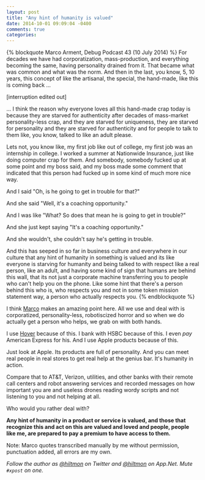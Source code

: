 ```yaml
---
layout: post
title: "Any hint of humanity is valued"
date: 2014-10-01 09:09:04 -0400
comments: true
categories: 
---
```


{% blockquote Marco Arment, Debug Podcast 43 (10 July 2014) %}
For decades we have had corporatization, mass-production, and everything becoming the same, having personality drained from it. That became what was common and what was the norm. And then in the last, you know, 5, 10 years, this concept of like the artisanal, the special, the hand-made, like this is coming back ...

[interruption edited out]

... I think the reason why everyone loves all this hand-made crap today is because they are starved for authenticity after decades of mass-market personality-less crap, and they are starved for uniqueness, they are starved for personality and they are starved for authenticity and for people to talk to them like, you know, talked to like an adult please.

Lets not, you know like, my first job like out of college, my first job was an internship in college. I worked a summer at Nationwide Insurance, just like doing computer crap for them. And somebody, somebody fucked up at some point and my boss said, and my boss made some comment that indicated that this person had fucked up in some kind of much more nice way.

And I said "Oh, is he going to get in trouble for that?"

And she said "Well, it's a coaching opportunity."

And I was like "What? So does that mean he is going to get in trouble?" 

And she just kept saying "It's a coaching opportunity." 

And she wouldn't, she couldn't say he's getting in trouble. 

And this has seeped in so far in business culture and everywhere in our culture that any hint of humanity in something is valued and its like everyone is starving for humanity and being talked to with respect like a real person, like an adult, and having some kind of sign that humans are behind this wall, that its not just a corporate machine transferring you to people who can't help you on the phone. Like some hint that there's a person behind this who is, who respects you and not in some token mission statement way, a person who actually respects you.
{% endblockquote %}

I think [Marco](http://www.marco.org) makes an amazing point here. All we use and deal with is corporatized, personality-less, robotiscized horror and so when we do actually get a person who helps, we grab on with both hands. 

I use [Hover](http://www.hover.com) because of this. I bank with HSBC because of this. I even *pay* American Express for his. And I use Apple products because of this.

Just look at Apple. Its products are full of personality. And you can meet real people in real stores to get real help at the genius bar. It's humanity in action.

Compare that to AT&T, Verizon, utilities, and other banks with their remote call centers and robot answering services and recorded messages on how important you are and useless drones reading wordy scripts and not listening to you and not helping at all.

Who would you rather deal with?

**Any hint of humanity in a product or service is valued, and those that recognize this and act on this are valued and loved and people, people like me, are prepared to pay a premium to have access to them.**

<span class="light">Note: Marco quotes transcribed manually by me without permission, punctuation added, all errors are my own.</span>

*Follow the author as [@hiltmon](http://twitter.com/hiltmon) on Twitter and [@hiltmon](http://alpha.app.net/hiltmon) on App.Net. Mute `#xpost` on one.*